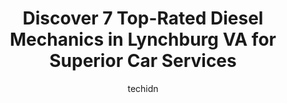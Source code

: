 ---
layout: ampstory
image: https://images.unsplash.com/photo-1594420307680-4e404e105d86?ixlib=rb-4.0.3&ixid=MnwxMjA3fDB8MHxwaG90by1wYWdlfHx8fGVufDB8fHx8&auto=format&fit=crop&w=640&h=853&q=80
author: techidn
featured: false
description: For top-quality automotive repairs and maintenance, visit the 7 best Diesel Mechanic in Lynchburg VA, USA. Their reputation for excellence and their dedication to customer satisfaction make 
title: Discover 7 Top-Rated Diesel Mechanics in Lynchburg VA for Superior Car Services
cover:
   title: Discover 7 Top-Rated Diesel Mechanics in Lynchburg VA for Superior Car Services
   subtitle: Rickpate
   background: https://images.unsplash.com/photo-1594420307680-4e404e105d86?ixlib=rb-4.0.3&ixid=MnwxMjA3fDB8MHxwaG90by1wYWdlfHx8fGVufDB8fHx8&auto=format&fit=crop&w=640&h=853&q=80

pages: 
 - layout: thirds
   top: <h1>#1 Expert Auto Repair</h1>
   bottom: "<p>I have been to Expert Auto Repairs a few times to have various services performed on my car.  Shane has gone above and beyond to make sure my car was fixed correctly and </p>"
   background: https://www.knot35.com/toplist/wp-content/uploads/2023/06/best-diesel-mechanic-1-in-lynchburg-va-1685840107.jpeg
   backgroundblur: true
 - layout: thirds
   top: <h1>#2 Piedmont Fleet Services, Inc.</h1>
   bottom: "<p>201 Mill Ridge Rd, Lynchburg, VA 24502, United States</p>"
   background: https://www.knot35.com/toplist/wp-content/uploads/2023/06/best-diesel-mechanic-2-in-lynchburg-va-1685840107.jpeg
   cta:
      link: https://www.knot35.com/toplist/discover-7-top-rated-diesel-mechanics-in-lynchburg-va-for-superior-car-services/
      text: Discover 7 Top-Rated Diesel Mechanics in Lynchburg VA for Superior Car Services
 - layout: thirds
   top: <h1>#3 Bells Automotive Services, Inc.</h1>
   bottom: "<p>945 Wiggington Rd, Lynchburg, VA 24502, United States</p>"
   background: https://www.knot35.com/toplist/wp-content/uploads/2023/06/best-diesel-mechanic-3-in-lynchburg-va-1685840108.png
   cta:
      link: https://www.knot35.com/toplist/discover-7-top-rated-diesel-mechanics-in-lynchburg-va-for-superior-car-services/
      text: Discover 7 Top-Rated Diesel Mechanics in Lynchburg VA for Superior Car Services
 - layout: thirds
   top: <h1>#4 Hammersley llc</h1>
   bottom: "<p>2248 Lakeside Dr, Lynchburg, VA 24501, United States</p>"
   background: https://images.unsplash.com/photo-1604871000636-074fa5117945?ixlib=rb-4.0.3&ixid=MnwxMjA3fDB8MHxwaG90by1wYWdlfHx8fGVufDB8fHx8&auto=format&fit=crop&w=640&h=853&q=80
   cta:
      link: https://www.knot35.com/toplist/discover-7-top-rated-diesel-mechanics-in-lynchburg-va-for-superior-car-services/
      text: Discover 7 Top-Rated Diesel Mechanics in Lynchburg VA for Superior Car Services
 - layout: thirds
   top: <h1>#5 Zoom Automotive - Diagnostics and Programming</h1>
   bottom: "<p>1501 Park Ave, Lynchburg, VA 24501, United States</p>"
   background: https://images.unsplash.com/photo-1591393223703-56fe1347ac62?ixlib=rb-4.0.3&ixid=MnwxMjA3fDB8MHxwaG90by1wYWdlfHx8fGVufDB8fHx8&auto=format&fit=crop&w=640&h=853&q=80
   cta:
      link: https://www.knot35.com/toplist/discover-7-top-rated-diesel-mechanics-in-lynchburg-va-for-superior-car-services/
      text: Discover 7 Top-Rated Diesel Mechanics in Lynchburg VA for Superior Car Services
 - layout: thirds
   top: <h1>#6 Jays Automotive Repair</h1>
   bottom: "<p>1057 Duke Ln, Lynchburg, VA 24502, United States</p>"
   background: https://images.unsplash.com/photo-1533735380053-eb8d0759b24a?ixlib=rb-4.0.3&ixid=MnwxMjA3fDB8MHxwaG90by1wYWdlfHx8fGVufDB8fHx8&auto=format&fit=crop&w=640&h=853&q=80
   cta:
      link: https://www.knot35.com/toplist/discover-7-top-rated-diesel-mechanics-in-lynchburg-va-for-superior-car-services/
      text: Discover 7 Top-Rated Diesel Mechanics in Lynchburg VA for Superior Car Services
 - layout: thirds
   top: <h1>#7 Thomas Goffs Mechanical Works</h1>
   bottom: "<p>3021 Carroll Ave, Lynchburg, VA 24501, United States</p>"
   background: https://images.unsplash.com/photo-1515405295579-ba7b45403062?ixlib=rb-4.0.3&ixid=MnwxMjA3fDB8MHxwaG90by1wYWdlfHx8fGVufDB8fHx8&auto=format&fit=crop&w=640&h=853&q=80
   cta:
      link: https://www.knot35.com/toplist/discover-7-top-rated-diesel-mechanics-in-lynchburg-va-for-superior-car-services/
      text: Discover 7 Top-Rated Diesel Mechanics in Lynchburg VA for Superior Car Services
 - layout: thirds
   middle: Continue reading...
   background: https://images.unsplash.com/photo-1620421680010-0766ff230392?ixlib=rb-4.0.3&ixid=MnwxMjA3fDB8MHxwaG90by1wYWdlfHx8fGVufDB8fHx8&auto=format&fit=crop&w=640&h=853&q=80
   cta:
      link: https://www.knot35.com/toplist/discover-7-top-rated-diesel-mechanics-in-lynchburg-va-for-superior-car-services/
      text: Discover 7 Top-Rated Diesel Mechanics in Lynchburg VA for Superior Car Services
      
---